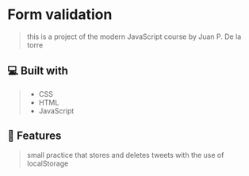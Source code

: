 # Form validation
> this is a project of the modern JavaScript course by Juan P. De la torre

## 💻 Built with
> - CSS
> - HTML
> - JavaScript

## 💾 Features
> small practice that stores and deletes tweets with the use of localStorage
